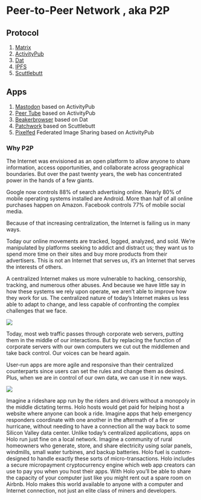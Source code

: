 # Peer-to-Peer Network , aka P2P


## Protocol

1. [Matrix](https://matrix.org)
2. [ActivityPub](https://activitypub.rocks/)
3. [Dat](https://datproject.org)
4. [IPFS](https://ipfs.io)
6. [Scuttlebutt](https://www.scuttlebutt.nz)


## Apps

1. [Mastodon](https://joinmastodon.org/) based on ActivityPub
2. [Peer Tube](https://joinpeertube.org/en/) based on ActivityPub
3. [Beakerbrowser](https://beakerbrowser.com) based on Dat
4. [Patchwork](https://github.com/ssbc/patchwork) based on Scuttlebutt
5. [Pixelfed](https://github.com/pixelfed/pixelfed) Federated Image Sharing based on ActivityPub

### Why P2P

The Internet was envisioned as an open platform to allow anyone to share information, access opportunities, and collaborate across geographical boundaries. But over the past twenty years, the web has concentrated power in the hands of a few giants.

Google now controls 88% of search advertising online. Nearly 80% of mobile operating systems installed are Android. More than half of all online purchases happen on Amazon. Facebook controls 77% of mobile social media.

Because of that increasing centralization, the Internet is failing us in many ways.

Today our online movements are tracked, logged, analyzed, and sold. We’re manipulated by platforms seeking to addict and distract us; they want us to spend more time on their sites and buy more products from their advertisers. This is not an Internet that serves us, it’s an Internet that serves the interests of others.

A centralized Internet makes us more vulnerable to hacking, censorship, tracking, and numerous other abuses. And because we have little say in how these systems we rely upon operate, we aren’t able to improve how they work for us. The centralized nature of today’s Internet makes us less able to adapt to change, and less capable of confronting the complex challenges that we face.

![](https://github.com/ookangzheng/rethink-about-everything/raw/master/Network/Peer-to-Peer/p2p-vs-censorship.jpg)
 
Today, most web traffic passes through corporate web servers, putting them in the middle of our interactions. But by replacing the function of corporate servers with our own computers we cut out the middlemen and take back control. Our voices can be heard again.

User-run apps are more agile and responsive than their centralized counterparts since users can set the rules and change them as desired. Plus, when we are in control of our own data, we can use it in new ways.

![](https://github.com/ookangzheng/rethink-about-everything/raw/master/Network/Peer-to-Peer/centrailized-network-vs-distributed-network.jpg)

Imagine a rideshare app run by the riders and drivers without a monopoly in the middle dictating terms. Holo hosts would get paid for helping host a website where anyone can book a ride.
Imagine apps that help emergency responders coordinate with one another in the aftermath of a fire or hurricane, without needing to have a connection all the way back to some Silicon Valley data center. Unlike today’s centralized applications, apps on Holo run just fine on a local network.
Imagine a community of rural homeowners who generate, store, and share electricity using solar panels, windmills, small water turbines, and backup batteries. Holo fuel is custom-designed to handle exactly these sorts of micro-transactions.
Holo includes a secure micropayment cryptocurrency engine which web app creators can use to pay you when you host their apps. With Holo you’ll be able to share the capacity of your computer just like you might rent out a spare room on Airbnb. Holo makes this world available to anyone with a computer and Internet connection, not just an elite class of miners and developers.
